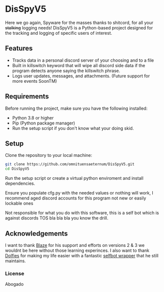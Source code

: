 # DisSpyV5
Here we go again, Spyware for the masses thanks to shitcord, for all your ~~stalking~~ logging needs!
DisSpyV5 is a Python-based project designed for the tracking and logging of specific users of interest. 


## Features

- Tracks data in a personal discord server of your choosing and to a file
- Built in killswitch keyword that will wipe all discord side data if the program detects anyone saying the killswitch phrase.
- Logs user updates, messages, and attachments. (Future support for more events SoonTM)

## Requirements

Before running the project, make sure you have the following installed:

- Python 3.8 or higher
- Pip (Python package manager)
- Run the setup script if you don't know what your doing skid.

## Setup

Clone the repository to your local machine:

```bash
git clone https://github.com/omnituensaeternum/DisSpyV5.git
cd DisSpyV5
```
Run the setup script or create a virtual python enviroment and install dependencies.

Ensure you populate cfg.py with the needed values or nothing will work, I recommend aged discord accounts for this program not new or easily lockable ones

Not responsible for what you do with this software, this is a self bot which is against discords TOS bla bla bla you know the drill.

## Acknowledgements

I want to thank [Blaze](https://github.com/Blaze-stack) for his support and efforts on versions 2 & 3 we wouldnt be here without those learning experinces.
I also want to thank [Dolfies](https://github.com/dolfies) for making my life easier with a fantastic [selfbot wrapper](https://github.com/dolfies/discord.py-self) that he still maintains.

### License 
Abogado
